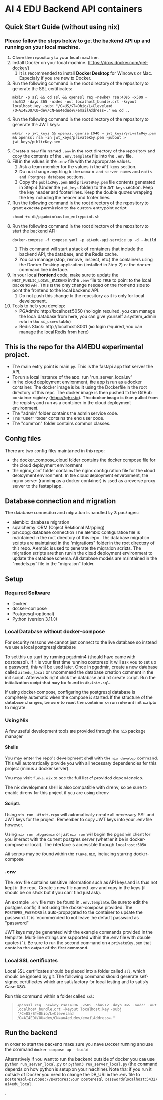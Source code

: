# AI 4 EDU Backend API containers

## Quick Start Guide (without using nix)

### Please follow the steps below to get the backend API up and running on your local machine.

1. Clone the repository to your local machine.
1. Install Docker on your local machine. (https://docs.docker.com/get-docker/)
   1. It is recommended to install **Docker Desktop** for Windows or Mac. Especially if you are new to Docker.
1. Run the following command in the root directory of the repository to generate the SSL certificates:
   ```
   mkdir -p ssl && cd ssl && openssl req -newkey rsa:4096 -x509 -sha512 -days 365 -nodes -out localhost_bundle.crt -keyout localhost.key -subj "/C=US/ST=Ohio/L=Cleveland /O=AI4EDU/OU=dev/CN=au4edudev/emailAddress=." && cd ..
   ```
1. Run the following command in the root directory of the repository to generate the JWT keys:
   ```
   mkdir -p jwt_keys && openssl genrsa 2048 > jwt_keys/privateKey.pem && openssl rsa -in jwt_keys/privateKey.pem -pubout > jwt_keys/publicKey.pem
   ```
1. Create a new file named `.env` in the root directory of the repository and copy the contents of the `.env.template` file into the `.env` file.
1. Fill in the values in the `.env` file with the appropriate values.
   1. Ask a team member for the values in the `API keys` section.
   1. Do not change anything in the `Domain and server names` and `Redis and Postgres database` sections.
   1. Copy the `publicKey.pem` and `privateKey.pem` file contents generated in Step 4 (Under the `jwt_keys` folder) to the `JWT keys` section. Keep the key header and footer lines. Keep the double quotes wrapping the key including the header and footer lines.
1. Run the following command in the root directory of the repository to grant execute permission to the custom entrypoint script:
   ```
   chmod +x db/pgadmin/custom_entrypoint.sh
   ```
1. Run the following command in the root directory of the repository to start the backend API:
   ```
   docker-compose -f compose.yaml -p ai4edu-api-service up -d --build
   ```
   1. This command will start a stack of containers that include the backend API, the database, and the Redis cache.
   1. You can manage (stop, remove, inspect, etc.) the containers using the Docker Desktop application (installed in Step 2) or the docker command line interface.
1. In your local **frontend** code, make sure to update the `NEXT_PUBLIC_LOCAL_BACKEND` in the `.env` file to `TRUE` to point to the local backend API. This is the only change needed on the frontend side to point the frontend to the local backend API.
   1. Do not push this change to the repository as it is only for local development.
1. Tools to help you develop:
   - PGAdmin: http://localhost:5050 (no login required, you can manage the local database from here, you can give yourself a system_admin role in the `ai_users` table)
   - Redis Stack: http://localhost:8001 (no login required, you can manage the local Redis from here)

## This is the repo for the AI4EDU experimental project.

- The main entry point is main.py. This is the fastapi app that serves the API.
- To run a local instance of the app, run "run_server_local.py"
- In the cloud deployment environment, the app is run as a docker container. The docker image is built using the Dockerfile in the root directory of this repo. The docker image is then pushed to the GitHub container registry (https://ghcr.io). The docker image is then pulled from the registry and run as a container in the cloud deployment environment.
- The "admin" folder contains the admin service code.
- The "user" folder contains the end user code.
- The "common" folder contains common classes.

## Config files

There are two config files maintained in this repo:

- the docker_compose_cloud folder contains the docker compose file for the cloud deployment environment
- the nginx_conf folder contains the nginx configuration file for the cloud deployment environment. In the cloud deployment environment, the nginx server (running as a docker container) is used as a reverse proxy server to the fastapi app.

## Database connection and migration

The database connection and migration is handled by 3 packages:

- alembic: database migration
- sqlalchemy: ORM (Object Relational Mapping)
- psycopg: database connection
  The alembic configuration file is maintained in the root directory of this repo. The database migration scripts are maintained in the "migrations" folder in the root directory of this repo.
  Alembic is used to generate the migration scripts. The migration scripts are then run in the cloud deployment environment to update the database schema.
  All database models are maintained in the "models.py" file in the "migration" folder.

## Setup

### Required Software

- Docker
- docker-compose
- Postgresql (optional)
- Python (version 3.11.0)

### Local Database without docker-compose

For security reasons we cannot just connect to the live database so instead we use a local postgresql database

To set this up start by running pgadmin4 (should have came with postgresql). If it is your first time running postgresql it will ask you to set up a password, this will be used later. Once in pgadmin, create a new database called `ai4edu_local` or uncommend the database creation comment in the init script. Afterwards right click the database and hit create script. Run the initialization script that may be found in `db/init.sql`.

If using docker-compose, configuring the postgresql database is completely automatic when the compose is started. If the structure of the database changes, be sure to reset the container or run relevant init scripts to migrate.

### Using Nix

A few useful development tools are provided through the `nix` package manager

#### Shells

You may enter the repo's development shell with the `nix develop` command. This will automatically provide you with all necessary dependencies for this project (minus a docker server).

You may visit `flake.nix` to see the full list of provided dependencies.

The nix development shell is also compatible with direnv, so be sure to enable direnv for this project if you are using direnv.

#### Scripts

Using `nix run .#init-repo` will automatically create all necessary SSL and JWT keys for the project. Remember to copy JWT keys into your .env file however.

Using `nix run .#pgadmin` or just `nix run` will begin the pgadmin client for you interact with the current postgres server (whether it be in docker-compose or local). The interface is accessible through `localhost:5050`

All scripts may be found within the `flake.nix`, including starting docker-compose

### .env

The .env file contains sensitive information such as API keys and is thus not kept in the repo. Create a new file named `.env` and copy in the keys (it should be on slack but if you cant find just ask).

An example `.env` file may be found in `.env.template`. Be sure to edit the postgres config if not using the docker-compose provided. The `POSTGRES_PASSWORD` is auto-propagated to the container to update the password. It is recommended to not leave the default password as "password"

JWT keys may be generated with the example commands provided in the template. Multi-line strings are supported within the .env file with double quotes ("). Be sure to run the second command on a `privateKey.pem` that contains the output of the first command.

### Local SSL certificates

Local SSL certificates should be placed into a folder called `ssl`, which should be ignored by git. The following command should generate self-signed certificates which are satisfactory for local testing and to satisfy Case SSO.

Run this command within a folder called `ssl`:

> `openssl req -newkey rsa:4096 -x509 -sha512 -days 365 -nodes -out localhost_bundle.crt -keyout localhost.key -subj "/C=US/ST=Ohio/L=Cleveland /O=AI4EDU/OU=dev/CN=au4edudev/emailAddress=."`

## Run the backend

In order to start the backend make sure you have Docker running and use the command `docker-compose up --build`

Alternatively if you want to run the backend outside of docker you can use `python run_server_local.py` or `python3 run_server_local.py` (the command depends on how python is setup on your machine). Note that if you run it outside of Docker you need to change the DB_URI in the .env file to `postgresql+psycopg://postgres:your_postgresql_password@localhost:5432/ai4edu_local`.

.
